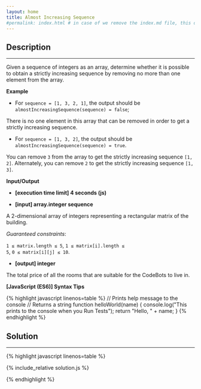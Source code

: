 ```yaml
---
layout: home
title: Almost Increasing Sequence
#permalink: index.html # in case of we remove the index.md file, this doc will be the index page
---
```


<div class="row">
<div class="columnStmt" markdown="1">

## Description
------
Given a sequence of integers as an array, determine whether it is possible to obtain a strictly increasing sequence by removing no more than one element from the array.

**Example**

* For <code>sequence = [1, 3, 2, 1]</code>, the output should be
<code>almostIncreasingSequence(sequence) = false</code>;

There is no one element in this array that can be removed in order to get a strictly increasing sequence.

* For <code>sequence = [1, 3, 2]</code>, the output should be
<code>almostIncreasingSequence(sequence) = true</code>.

You can remove <code>3</code> from the array to get the strictly increasing sequence <code>[1, 2]</code>. Alternately, you can remove <code>2</code> to get the strictly increasing sequence <code>[1, 3]</code>.

**Input/Output**

* **[execution time limit] 4 seconds (js)**

* **[input] array.integer sequence**

A 2-dimensional array of integers representing a rectangular matrix of the building.

*Guaranteed constraints*:

<code>1 ≤ matrix.length ≤ 5</code>,
<code>1 ≤ matrix[i].length ≤ 5</code>,
<code>0 ≤ matrix[i][j] ≤ 10</code>.

* **[output] integer**

The total price of all the rooms that are suitable for the CodeBots to live in.

**[JavaScript (ES6)] Syntax Tips**

{% highlight javascript linenos=table %}
// Prints help message to the console
// Returns a string
function helloWorld(name) {
    console.log("This prints to the console when you Run Tests");
    return "Hello, " + name;
}
{% endhighlight %}

</div>
<div class="columnSol" markdown="1">

## Solution
------

{% highlight javascript linenos=table %}

{% include_relative solution.js %}

{% endhighlight %}

</div>
</div>